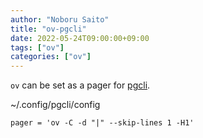 ```yaml
---
author: "Noboru Saito"
title: "ov-pgcli"
date: 2022-05-24T09:00:00+09:00
tags: ["ov"]
categories: ["ov"]
---
```


`ov` can be set as a pager for [pgcli](https://github.com/dbcli/pgcli).

~/.config/pgcli/config

```config
pager = 'ov -C -d "|" --skip-lines 1 -H1'
```
